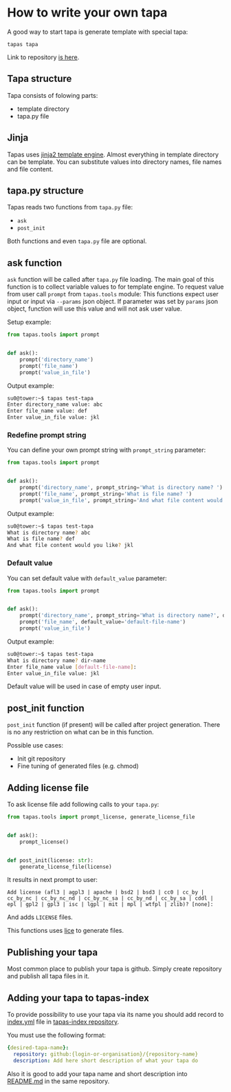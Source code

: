 # How to write your own tapa

A good way to start tapa is generate template with special tapa:

```
tapas tapa
```

Link to repository [is here](https://github.com/tapas-scaffold-tool/tapa-tapa).


## Tapa structure

Tapa consists of folowing parts:

- template directory
- tapa.py file 


## Jinja

Tapas uses [jinja2 template engine](http://jinja.pocoo.org/).
Almost everything in template directory can be template.
You can substitute values into directory names, file names and file content.


## tapa.py structure

Tapas reads two functions from `tapa.py` file:
- `ask`
- `post_init`

Both functions and even `tapa.py` file are optional.


## ask function

`ask` function will be called after `tapa.py` file loading.
The main goal of this function is to collect variable values to for template engine.
To request value from user call `prompt` from `tapas.tools` module: 
This functions expect user input or input via `--params` json object.
If parameter was set by `params` json object, function will use this value and will not ask user value.

Setup example:

```python
from tapas.tools import prompt


def ask():
    prompt('directory_name')
    prompt('file_name')
    prompt('value_in_file')
``` 
 
Output example:
 
```sh
su0@tower:~$ tapas test-tapa
Enter directory_name value: abc
Enter file_name value: def
Enter value_in_file value: jkl
```


### Redefine prompt string

You can define your own prompt string with `prompt_string` parameter:

```python
from tapas.tools import prompt


def ask():
    prompt('directory_name', prompt_string='What is directory name? ')
    prompt('file_name', prompt_string='What is file name? ')
    prompt('value_in_file', prompt_string='And what file content would you like? ')
```

Output example:

```sh
su0@tower:~$ tapas test-tapa
What is directory name? abc
What is file name? def
And what file content would you like? jkl
```


### Default value

You can set default value with `default_value` parameter:

```python
from tapas.tools import prompt


def ask():
    prompt('directory_name', prompt_string='What is directory name?', default_value='some-default-value')
    prompt('file_name', default_value='default-file-name')
    prompt('value_in_file')
```

Output example:

```sh
su0@tower:~$ tapas test-tapa
What is directory name? dir-name
Enter file_name value [default-file-name]: 
Enter value_in_file value: jkl
```

Default value will be used in case of empty user input.


## post_init function

`post_init` function (if present) will be called after project generation.
There is no any restriction on what can be in this function.

Possible use cases:

- Init git repository
- Fine tuning of generated files (e.g. chmod)


## Adding license file

To ask license file add following calls to your `tapa.py`:

```python
from tapas.tools import prompt_license, generate_license_file


def ask():
    prompt_license()


def post_init(license: str):
    generate_license_file(license)
``` 

It results in next prompt to user:

```
Add license (afl3 | agpl3 | apache | bsd2 | bsd3 | cc0 | cc_by | cc_by_nc | cc_by_nc_nd | cc_by_nc_sa | cc_by_nd | cc_by_sa | cddl | epl | gpl2 | gpl3 | isc | lgpl | mit | mpl | wtfpl | zlib)? [none]:
```

And adds `LICENSE` files.

This functions uses [lice](https://github.com/licenses/lice) to generate files.


## Publishing your tapa

Most common place to publish your tapa is github.
Simply create repository and publish all tapa files in it.


## Adding your tapa to tapas-index

To provide possibility to use your tapa via its name you should add record to 
[index.yml](https://github.com/tapas-scaffold-tool/tapas-index/blob/master/index.yml) file
in [tapas-index repository](https://github.com/tapas-scaffold-tool/tapas-index).

You must use the following format:

```yaml
{desired-tapa-name}:
  repository: github:{login-or-organisation}/{repository-name}
  description: Add here short description of what your tapa do
```
 
Also it is good to add your tapa name and short description into [README.md](https://github.com/tapas-scaffold-tool/tapas-index/blob/master/README.md)
in the same repository.
